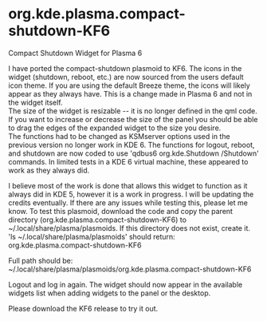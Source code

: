 # org.kde.plasma.compact-shutdown-KF6
Compact Shutdown Widget for Plasma 6

I have ported the compact-shutdown plasmoid to KF6. The icons in the widget (shutdown, reboot, etc.) are now sourced from the users default icon theme.
If you are using the default Breeze theme, the icons will likely appear as they always have. This is a change made in Plasma 6 and not in the widget itself.  
The size of the widget is resizable -- it is no longer defined in the qml code. If you want to increase 
or decrease the size of the panel you should be able to drag the edges of the expanded widget to the size you desire.  
The functions had to be changed as KSMserver options used in the previous version no longer work in KDE 6.
The functions for logout, reboot, and shutdown are now coded to use 'qdbus6 org.kde.Shutdown /Shutdown' commands.
In limited tests in a KDE 6 virtual machine, these appeared to work as they always did. 

I believe most of the work is done that allows this widget to function as it always did in KDE 5, however it is a work in progress.  I will be updating the credits eventually. If there are any issues while testing this, please let me know.
To test this plasmoid, download the code and copy the parent directory (org.kde.plasma.compact-shutdown-KF6) to ~/.local/share/plasma/plasmoids. If this directory does not exist, create it.  
'ls ~/.local/share/plasma/plasmoids' should return:
org.kde.plasma.compact-shutdown-KF6

Full path should be:
~/.local/share/plasma/plasmoids/org.kde.plasma.compact-shutdown-KF6

Logout and log in again.  The widget should now appear in the available widgets list when adding widgets to the panel or the desktop.

Please download the KF6 release to try it out.
